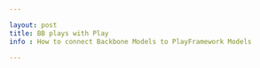 ```yaml
---

layout: post
title: BB plays with Play
info : How to connect Backbone Models to PlayFramework Models

---
```



